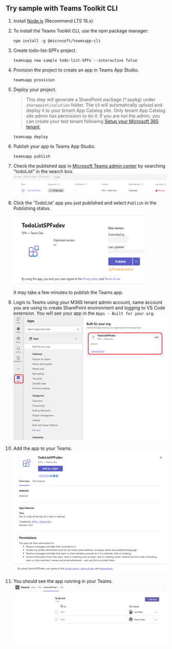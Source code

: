 ## Try sample with Teams Toolkit CLI
1. Install [Node.js](https://nodejs.org/en/download/) (Recommend LTS 18.x)
2. To install the Teams Toolkit CLI, use the npm package manager:
    ```
    npm install -g @microsoft/teamsapp-cli
    ```
3. Create todo-list-SPFx project.
    ```
    teamsapp new sample todo-list-SPFx --interactive false
    ```
4. Provision the project to create an app in Teams App Studio.
    ```
    teamsapp provision
    ```
5. Deploy your project.
    > This step will generate a SharePoint package (*.sppkg) under `sharepoint/solution` folder. The cli will automatically upload and deploy it to your tenant App Catalog site. Only tenant App Catalog site admin has permission to do it. If you are not the admin, you can create your test tenant following [Setup your Microsoft 365 tenant](https://docs.microsoft.com/en-us/sharepoint/dev/spfx/set-up-your-developer-tenant).
    ```
    teamsapp deploy
    ```
6. Publish your app to Teams App Studio.
    ```
    teamsapp publish
    ```
7. Check the published app in [Microsoft Teams admin center](https://admin.teams.microsoft.com/policies/manage-apps) by searching "todoList" in the search box.
![TeamsAppAdminCenter](images/TeamsAppAdminCenter.png)
1. Click the 'TodoList' app you just published and select `Publish` in the Publishing status.

    ![Publish](images/Publish.png)

    It may take a few minutes to publish the Teams app.
1. Login to Teams using your M365 tenant admin account, same account you are using to create SharePoint environment and logging to VS Code extension. You will see your app in the `Apps - Built for your org`. 
![addapp](images/addapp.png)
1. Add the app to your Teams.
![addtoateam](images/addtoateam.png)
1. You should see the app running in your Teams.
![appdisplay](images/appdisplay.png)